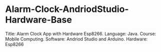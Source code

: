 # Alarm-Clock-AndriodStudio-Hardware-Base
Title: Alarm Clock App with Hardware Esp8266. Language: Java. Course: Mobile Computing. Software: Andriod Studio and Arduino. Hardware: Esp8266

